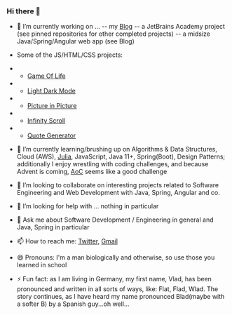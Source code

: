 ### Hi there 👋



- 🔭 I’m currently working on ...
-- my [Blog](https://vladflore.tech/)
-- a JetBrains Academy project (see pinned repositories for other completed projects)
-- a midsize Java/Spring/Angular web app (see Blog)

- Some of the JS/HTML/CSS projects:
- - [Game Of Life](https://vladflore.github.io/game-of-life/)
- - [Light Dark Mode](https://vladflore.github.io/light-dark-mode/)
- - [Picture in Picture](https://vladflore.github.io/picture-in-picture/)
- - [Infinity Scroll](https://vladflore.github.io/infinity-scroll/)
- - [Quote Generator](https://vladflore.github.io/quote-generator/)

- 🌱 I’m currently learning/brushing up on Algorithms & Data Structures, Cloud (AWS), [Julia](https://julialang.org/), JavaScript, Java 11+, Spring(Boot), Design Patterns; additionally I enjoy wrestling with coding challenges, and because Advent is coming, [AoC](https://adventofcode.com/) seems like a good challenge

- 👯 I’m looking to collaborate on interesting projects related to Software Engineering and Web Development with Java, Spring, Angular and co.

- 🤔 I’m looking for help with ... nothing in particular

- 💬 Ask me about Software Development / Engineering in general and Java, Spring in particular

- 📫 How to reach me: [Twitter](https://twitter.com/vlad_flore), [Gmail](mailto:flore.vlad@gmail.com)

- 😄 Pronouns: I'm a man biologically and otherwise, so use those you learned in school

- ⚡ Fun fact: as I am living in Germany, my first name, Vlad, has been pronounced and written in all sorts of ways, like: Flat, Flad, Wlad. The story continues, as I have heard my name pronounced Blad(maybe with a softer B) by a Spanish guy...oh well...
